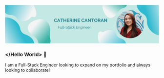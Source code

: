 <div id="header" align="center">
  <img src="Catherine Cantoran.png">
</div>

### </Hello World> 👋


I am a Full-Stack Engineer looking to expand on my portfolio and always looking to collaborate! 
